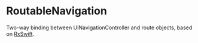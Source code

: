 # RoutableNavigation

Two-way binding between UINavigationController and route objects, based on [RxSwift](https://github.com/ReactiveX/RxSwift).
